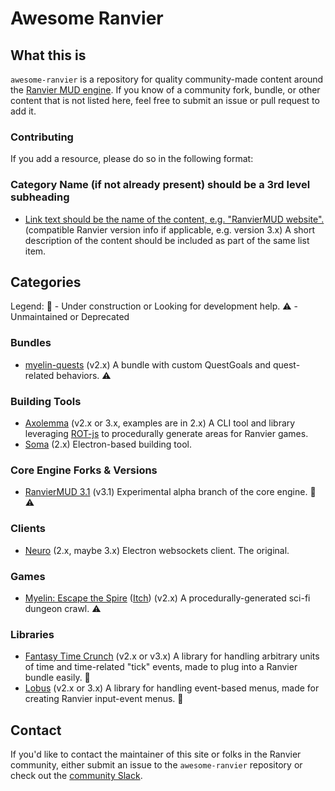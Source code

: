 # Awesome Ranvier

## What this is

`awesome-ranvier` is a repository for quality community-made content around the [Ranvier MUD engine](https://ranviermud.com/).
If you know of a community fork, bundle, or other content that is not listed here, feel free to submit an issue or pull request to add it.

### Contributing

If you add a resource, please do so in the following format:

### Category Name (if not already present) should be a 3rd level subheading

- [Link text should be the name of the content, e.g. "RanvierMUD website".](https://ranviermud.com) (compatible Ranvier version info if applicable, e.g. version 3.x) A short description of the content should be included as part of the same list item.

## Categories

Legend:
:construction: - Under construction or Looking for development help.
:warning: - Unmaintained or Deprecated

### Bundles

- [myelin-quests](https://github.com/seanohue/myelin-quests) (v2.x) A bundle with custom QuestGoals and quest-related behaviors. :warning:

### Building Tools

- [Axolemma](https://github.com/seanohue/axolemma) (v2.x or 3.x, examples are in 2.x) A CLI tool and library leveraging [ROT-js](https://ondras.github.io/rot.js/) to procedurally generate areas for Ranvier games.
- [Soma](https://github.com/RanvierMUD/soma) (2.x) Electron-based building tool.

### Core Engine Forks & Versions

- [RanvierMUD 3.1](https://github.com/RanvierMUD/core/tree/3.1-preview) (v3.1) Experimental alpha branch of the core engine. :construction: :warning:

### Clients

- [Neuro](https://github.com/RanvierMUD/neuro) (2.x, maybe 3.x) Electron websockets client. The original.

### Games

- [Myelin: Escape the Spire](http://myelin.space) ([Itch](https://muscarian.itch.io/myelin-escape-the-spire)) (v2.x) A procedurally-generated sci-fi dungeon crawl. :warning:

### Libraries

- [Fantasy Time Crunch](https://github.com/seanohue/fantasy-time-crunch) (v2.x or v3.x) A library for handling arbitrary units of time and time-related "tick" events, made to plug into a Ranvier bundle easily. :construction:
- [Lobus](https://github.com/seanohue/lobus) (v2.x or 3.x) A library for handling event-based menus, made for creating Ranvier input-event menus. :construction:

## Contact

If you'd like to contact the maintainer of this site or folks in the Ranvier community, either submit an issue to the `awesome-ranvier` repository or check out the [community Slack](https://join.slack.com/t/ranviermud/shared_invite/enQtODA1NTI4MTc5MjgyLWU1OTI2YTYxMTcwYTBjNmIyMzhmMWZmNTQ3ZmFiMWEwYjQ5N2MyYWQzODFhZDUwNmZiODE1ODVlNWE5NTlmYzU).
